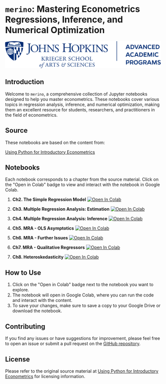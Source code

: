 # `merino`: Mastering Econometrics Regressions, Inference, and Numerical Optimization

![](resources/advanced.jhu.edu.svg "JHU AAP")

## Introduction

Welcome to `merino`, a comprehensive collection of Jupyter notebooks designed to help you master econometrics. These notebooks cover various topics in regression analysis, inference, and numerical optimization, making them an excellent resource for students, researchers, and practitioners in the field of econometrics.

## Source

These notebooks are based on the content from:

[Using Python for Introductory Econometrics](http://upfie.net)

## Notebooks

Each notebook corresponds to a chapter from the source material. Click on the "Open in Colab" badge to view and interact with the notebook in Google Colab.

1. **Ch2. The Simple Regression Model**
   <a target="_blank" href="https://colab.research.google.com/github/alanlujan91/merino/blob/main/notebooks/Ch2.%20The%20Simple%20Regression%20Model.ipynb">
   <img src="https://colab.research.google.com/assets/colab-badge.svg" alt="Open In Colab"/>
   </a>

2. **Ch3. Multiple Regression Analysis: Estimation**
   <a target="_blank" href="https://colab.research.google.com/github/alanlujan91/merino/blob/main/notebooks/Ch3.%20Multiple%20Regression%20Analysis%20-%20Estimation.ipynb">
   <img src="https://colab.research.google.com/assets/colab-badge.svg" alt="Open In Colab"/>
   </a>

3. **Ch4. Multiple Regression Analysis: Inference**
   <a target="_blank" href="https://colab.research.google.com/github/alanlujan91/merino/blob/main/notebooks/Ch4.%20Multiple%20Regression%20Analysis%20-%20Inference.ipynb">
   <img src="https://colab.research.google.com/assets/colab-badge.svg" alt="Open In Colab"/>
   </a>

4. **Ch5. MRA - OLS Asymptotics**
   <a target="_blank" href="https://colab.research.google.com/github/alanlujan91/merino/blob/main/notebooks/Ch5.%20MRA%20-%20OLS%20Asymptotics.ipynb">
   <img src="https://colab.research.google.com/assets/colab-badge.svg" alt="Open In Colab"/>
   </a>

5. **Ch6. MRA - Further Issues**
   <a target="_blank" href="https://colab.research.google.com/github/alanlujan91/merino/blob/main/notebooks/Ch6.%20MRA%20-%20Further%20Issues.ipynb">
   <img src="https://colab.research.google.com/assets/colab-badge.svg" alt="Open In Colab"/>
   </a>

6. **Ch7. MRA - Qualitative Regressors**
   <a target="_blank" href="https://colab.research.google.com/github/alanlujan91/merino/blob/main/notebooks/Ch7.%20MRA%20-%20Qualitative%20Regressors.ipynb">
   <img src="https://colab.research.google.com/assets/colab-badge.svg" alt="Open In Colab"/>
   </a>

7. **Ch8. Heteroskedasticity**
   <a target="_blank" href="https://colab.research.google.com/github/alanlujan91/merino/blob/main/notebooks/Ch8.%20Heteroskedasticity.ipynb">
   <img src="https://colab.research.google.com/assets/colab-badge.svg" alt="Open In Colab"/>
   </a>

## How to Use

1. Click on the "Open in Colab" badge next to the notebook you want to explore.
2. The notebook will open in Google Colab, where you can run the code and interact with the content.
3. To save your changes, make sure to save a copy to your Google Drive or download the notebook.

## Contributing

If you find any issues or have suggestions for improvement, please feel free to open an issue or submit a pull request on the [GitHub repository](https://github.com/alanlujan91/merino).

## License

Please refer to the original source material at [Using Python for Introductory Econometrics](http://upfie.net) for licensing information.
